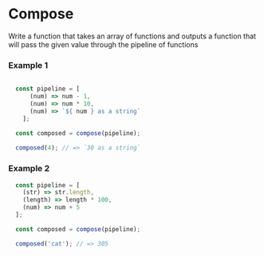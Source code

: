 # Compose

Write a function that takes an array of functions and outputs a function that will pass the given value through the pipeline of functions

### Example 1

```javascript

  const pipeline = [
      (num) => num - 1,
      (num) => num * 10,
      (num) => `${ num } as a string`
    ];
  
  const composed = compose(pipeline);

  composed(4); // => `30 as a string`
```

### Example 2

```javascript
  const pipeline = [
    (str) => str.length,
    (length) => length * 100,
    (num) => num + 5
  ];

  const composed = compose(pipeline);

  composed('cat'); // => 305
```